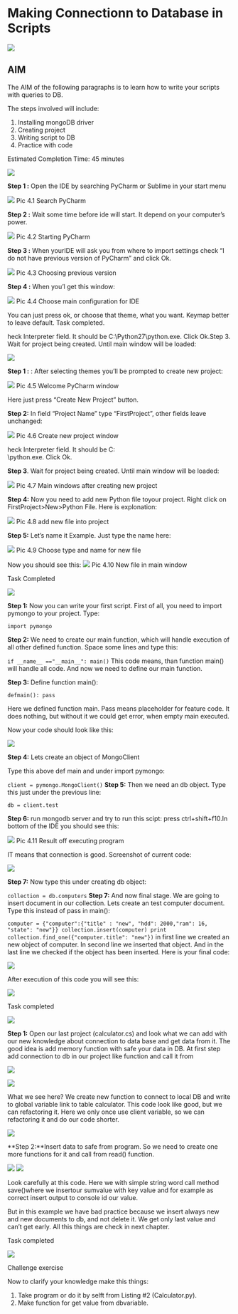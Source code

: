 # Making Connectionn to Database in Scripts

![](../images/connecting-to-db-1.png)



## AIM

The AIM of the following paragraphs is to learn how to write your scripts with queries to DB. 

The steps involved will include:

1.	Installing mongoDB driver
2.	Creating project
3.	Writing script to DB
4.	Practice with code


Estimated Completion Time: 45 minutes 

![](../images/connecting-to-db-2.png)


**Step 1 :** Open the IDE by searching PyCharm or Sublime in your start menu

![](../images/connecting-to-db-3.png)
Pic 4.1 Search PyCharm

**Step 2 :** Wait some time before ide will start. It depend on your computer’s power.

![](../images/connecting-to-db-4.png)
Pic 4.2 Starting PyCharm

**Step 3 :** When yourIDE will ask you from where to import settings check “I do not have previous version of PyCharm” and click Ok.

![](../images/connecting-to-db-5.png)
Pic 4.3 Choosing previous version

**Step 4 :** When you’l get this window:

![](../images/connecting-to-db-6.png)
Pic 4.4 Choose main configuration for IDE

You can just press ok, or choose that theme, what you want. Keymap better to leave default.
Task completed.

heck Interpreter field. It should be C:\Python27\python.exe. Click Ok.Step 3. Wait for project being created.
Until main window will be loaded:


![](../images/connecting-to-db-7.png)

**Step 1 :** : After selecting themes you’ll be prompted to create new project:

![](../images/connecting-to-db-8.png)
Pic 4.5 Welcome PyCharm window

Here just press “Create New Project” button.

**Step 2:** In field “Project Name” type “FirstProject”, other fields leave unchanged:

![](../images/connecting-to-db-9.png)
Pic 4.6 Create new project window

heck Interpreter field. It should be C:\
\python.exe. Click Ok.

**Step 3**. Wait for project being created. Until main window will be loaded:

![](../images/connecting-to-db-10.png)
Pic 4.7 Main windows after creating new project

**Step 4:** Now you need to add new Python file toyour project. Right click on FirstProject>New>Python File. Here is explonation:

![](../images/connecting-to-db-11.png)
Pic 4.8 add new file into project

**Step 5:** Let’s name it Example. 
Just type the name here:

![](../images/connecting-to-db-12.png)
Pic 4.9 Choose type and name for new file

Now you should see this:
![](../images/connecting-to-db-13.png)
Pic 4.10 New file in main window

Task Completed

![](../images/connecting-to-db-14.png)

**Step 1:** Now you can write your first script.
First of all, you need to import pymongo to your project.
Type: 

``
import pymongo
``

**Step 2:** We need to create our main function, which will handle execution of all other defined function. Space some lines and type this:

``
if __name__ =="__main__":
  main()
``
This code means, than function main() will handle all code. And now we need to define our main function.

**Step 3:** Define function main():

``
defmain():
pass
``

Here we defined function main. Pass means placeholder for feature code. It does nothing, but without it we could get error, when empty main executed.

Now your code should look like this:

![](../images/connecting-to-db-15.png)

**Step 4:** Lets create an object of MongoClient

Type this above def main and under import pymongo:

``
client = pymongo.MongoClient()
``
**Step 5:** Then we need an db object. Type this just under the previous line:

``
db = client.test
``

**Step 6:** run mongodb server and try to run this scipt: press ctrl+shift+f10.In bottom of the IDE you should see this: 

![](../images/connecting-to-db-16.png)
Pic 4.11 Result off executing program

IT means that connection is good. 
Screenshot of current code:

![](../images/connecting-to-db-17.png)

**Step 7:** Now type this under creating db object:

``
collection = db.computers
``
**Step 7:** And now final stage. We are going to insert document in our collection. Lets create an test computer document. Type this instead of pass in main():

``
computer = {"computer":{"title" : "new", "hdd": 2000,"ram": 16, "state": "new"}}
collection.insert(computer)
print collection.find_one({"computer.title": "new"})
``
in first line we created an new object of computer. In second line we inserted that object. And in the last line we checked if the object has been inserted. Here is your final code:

![](../images/connecting-to-db-18.png)

After execution of this code you will see this:

![](../images/connecting-to-db-19.png)

Task completed

![](../images/connecting-to-db-20.png)


**Step 1:** Open our last project (calculator.cs) and look what we can add with our new knowledge about connection to data base and get data from it. The good idea is add memory function with safe your data in DB. At first step add connection to db in our project like function and call it from

![](../images/connecting-to-db-21.png)

![](../images/connecting-to-db-22.png)

What we see here? We create new function to connect to local DB and write to global variable link to table calculator. This code look like good, but we can refactoring it. Here we only once use client variable, so we can refactoring it and do our code shorter.

![](../images/connecting-to-db-23.png)

**Step 2:**Insert data to safe from program. So we need to create one more functions for it and call from read() function.

![](../images/connecting-to-db-24.png)
![](../images/connecting-to-db-25.png)

Look carefully at this code. Here we with simple string word call method save()where we insertour sumvalue with key value and for example as correct insert output to console id our value.

But in this example we have bad practice because we insert always new and new documents to db, and not delete it. We get only last value and can’t get early. All this things are check in next chapter.

Task completed

![](../images/connecting-to-db-26.png)

Challenge exercise

Now to clarify your knowledge make this things:
1.	Take program or do it by selft from Listing #2 (Calculator.py).
2.	Make function for get value from dbvariable.






